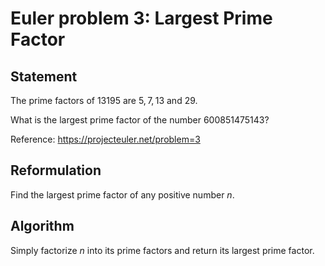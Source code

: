 # Euler problem 3: Largest Prime Factor

## Statement

The prime factors of $13195$ are $5, 7, 13$ and $29$.

What is the largest prime factor of the number $600851475143$?

Reference: https://projecteuler.net/problem=3

## Reformulation

Find the largest prime factor of any positive number $n$.

## Algorithm 

Simply factorize $n$ into its prime factors and return its largest prime factor.